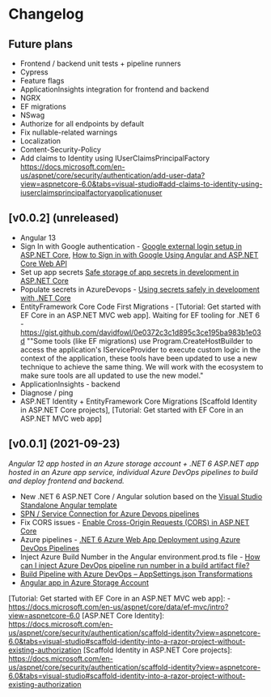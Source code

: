 # Changelog

## Future plans
- Frontend / backend unit tests + pipeline runners
- Cypress
- Feature flags
- ApplicationInsights integration for frontend and backend
- NGRX
- EF migrations
- NSwag
- Authorize for all endpoints by default
- Fix nullable-related warnings
- Localization
- Content-Security-Policy
- Add claims to Identity using IUserClaimsPrincipalFactory<ApplicationUser> https://docs.microsoft.com/en-us/aspnet/core/security/authentication/add-user-data?view=aspnetcore-6.0&tabs=visual-studio#add-claims-to-identity-using-iuserclaimsprincipalfactoryapplicationuser

## [v0.0.2] (unreleased)
- Angular 13 
- Sign In with Google authentication - [Google external login setup in ASP.NET Core], [How to Sign in with Google Using Angular and ASP.NET Core Web API]
- Set up app secrets [Safe storage of app secrets in development in ASP.NET Core]
- Populate secrets in AzureDevops - [Using secrets safely in development with .NET Core]
- EntityFramework Core Code First Migrations - [Tutorial: Get started with EF Core in an ASP.NET MVC web app]. 
Waiting for EF tooling for .NET 6 - https://gist.github.com/davidfowl/0e0372c3c1d895c3ce195ba983b1e03d ""Some tools (like EF migrations) use Program.CreateHostBuilder to access the application's IServiceProvider to execute custom logic in the context of the application, these tools have been updated to use a new technique to achieve the same thing. We will work with the ecosystem to make sure tools are all updated to use the new model."
- ApplicationInsights - backend
- Diagnose / ping
- ASP.NET Identity + EntityFramework Core Migrations [Scaffold Identity in ASP.NET Core projects], [Tutorial: Get started with EF Core in an ASP.NET MVC web app]

## [v0.0.1] (2021-09-23)
*Angular 12 app hosted in an Azure storage account + .NET 6 ASP.NET app hosted in an Azure app service, individual Azure DevOps pipelines to build and deploy frontend and backend.*

- New .NET 6 ASP.NET Core / Angular solution based on the [Visual Studio Standalone Angular template]
- [SPN / Service Connection for Azure Devops pipelines]
- Fix CORS issues - [Enable Cross-Origin Requests (CORS) in ASP.NET Core]
- Azure pipelines - [.NET 6 Azure Web App Deployment using Azure DevOps Pipelines]
- Inject Azure Build Number in the Angular environment.prod.ts file - [How can I inject Azure DevOps pipeline run number in a build artifact file?]
- [Build Pipeline with Azure DevOps – AppSettings.json Transformations] 
- [Angular app in Azure Storage Account]





[0.0.1]: https://github.com/dopoto/TheMenu/releases/tag/0.0.1
[0.0.2]: https://github.com/dopoto/TheMenu/compare/0.0.1...0.0.2


[Visual Studio Standalone Angular template]: https://docs.microsoft.com/en-us/visualstudio/javascript/tutorial-asp-net-core-with-angular?view=vs-2022
[SPN / Service Connection for Azure Devops pipelines]: https://subhankarsarkar.com/simple-way-to-create-spn-and-service-connection-for-azure-devops-pipelines/
[Enable Cross-Origin Requests (CORS) in ASP.NET Core]: https://docs.microsoft.com/en-us/aspnet/core/security/cors?view=aspnetcore-6.0
[.NET 6 Azure Web App Deployment using Azure DevOps Pipelines]: https://subhankarsarkar.com/dot-net6-azure-web-app-deployment-using-azure-devops-pipeline/
[How can I inject Azure DevOps pipeline run number in a build artifact file?]: https://stackoverflow.com/questions/69278412/how-can-i-inject-azure-devops-pipeline-run-number-in-a-build-artifact-file
[Angular app in Azure Storage Account]: https://ppolyzos.com/2019/01/18/publish-an-angular-web-app-to-azure-using-github-azuredevops-azure-storage-account/
[Build Pipeline with Azure DevOps – AppSettings.json Transformations]: https://adilraza.ie/2-build-pipeline-with-azure-devops-appsettings-json-transformations/
[Google external login setup in ASP.NET Core]: https://docs.microsoft.com/en-us/aspnet/core/security/authentication/social/google-logins?view=aspnetcore-5.0
[How to Sign in with Google Using Angular and ASP.NET Core Web API]: https://code-maze.com/how-to-sign-in-with-google-angular-aspnet-webapi/
[Safe storage of app secrets in development in ASP.NET Core]: https://docs.microsoft.com/en-us/aspnet/core/security/app-secrets?view=aspnetcore-6.0&tabs=windows#enable-secret-storage
[Using secrets safely in development with .NET Core]: https://samlearnsazure.blog/2020/06/17/using-secrets-safely-in-development-with-net-core/
[Tutorial: Get started with EF Core in an ASP.NET MVC web app]: - https://docs.microsoft.com/en-us/aspnet/core/data/ef-mvc/intro?view=aspnetcore-6.0
[ASP.NET Core Identity]: https://docs.microsoft.com/en-us/aspnet/core/security/authentication/scaffold-identity?view=aspnetcore-6.0&tabs=visual-studio#scaffold-identity-into-a-razor-project-without-existing-authorization
[Scaffold Identity in ASP.NET Core projects]: https://docs.microsoft.com/en-us/aspnet/core/security/authentication/scaffold-identity?view=aspnetcore-6.0&tabs=visual-studio#scaffold-identity-into-a-razor-project-without-existing-authorization